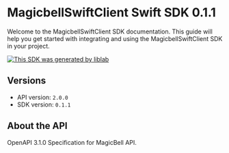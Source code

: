 # MagicbellSwiftClient Swift SDK 0.1.1

Welcome to the MagicbellSwiftClient SDK documentation. This guide will help you get started with integrating and using the MagicbellSwiftClient SDK in your project.

[![This SDK was generated by liblab](https://public-liblab-readme-assets.s3.us-east-1.amazonaws.com/built-by-liblab-icon.svg)](https://liblab.com/?utm_source=readme)

## Versions

- API version: `2.0.0`
- SDK version: `0.1.1`

## About the API

OpenAPI 3.1.0 Specification for MagicBell API.

